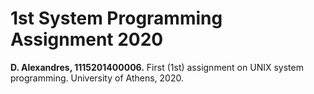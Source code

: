 # 1st System Programming Assignment 2020
**D. Alexandres, 1115201400006.** 
First (1st) assignment on UNIX system programming.
University of Athens, 2020.
